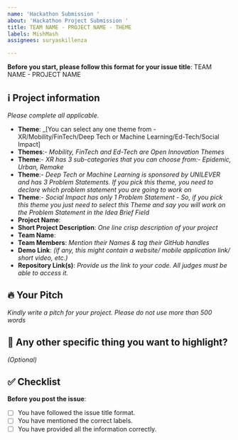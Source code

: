 ```yaml
---
name: 'Hackathon Submission '
about: 'Hackathon Project Submission '
title: TEAM NAME - PROJECT NAME - THEME
labels: MishMash
assignees: suryaskillenza

---
```


**Before you start, please follow this format for your issue title**:
TEAM NAME - PROJECT NAME

## ℹ️ Project information
_Please complete all applicable._

- **Theme**: _[You can select any one theme from - XR/Mobility/FinTech/Deep Tech or Machine Learning/Ed-Tech/Social Impact]
- **Themes**:- _Mobility, FinTech and Ed-Tech are Open Innovation Themes_
- **Theme**:- _XR has 3 sub-categories that you can choose from:- Epidemic, Urban, Remake_
- **Theme**:- _Deep Tech or Machine Learning is sponsored by UNILEVER and has 3 Problem Statements. If you pick this theme, you need to declare which problem statement you are going to work on_
- **Theme**:- _Social Impact has only 1 Problem Statement - So, if you pick this theme you just need to select this Theme and say you will work on the Problem Statement in the Idea Brief Field_
- **Project Name**:
- **Short Project Description**: _One line crisp description of your project_
- **Team Name**:
- **Team Members**: _Mention their Names & tag their GitHub handles_
- **Demo Link**: _(if any, this might contain a website/ mobile application link/ short video, etc.)_
- **Repository Link(s)**: _Provide us the link to your code. All judges must be able to access it._


## 🔥 Your Pitch
_Kindly write a pitch for your project. Please do not use more than 500 words_


## 🔦 Any other specific thing you want to highlight?
_(Optional)_

## ✅ Checklist

**Before you post the issue**:
- [ ] You have followed the issue title format.
- [ ] You have mentioned the correct labels.
- [ ] You have provided all the information correctly.
